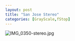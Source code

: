 ```yaml
---
layout: post
title: "San Jose Stereo"
categories: [GrayScale,fStop]
---
```

<img alt="IMG_0350-stereo.jpg" src="http://www.botzilla.com/blog/pix2007/IMG_0350-stereo.jpg" class="img-responsive" border="0" />

<!--more-->

